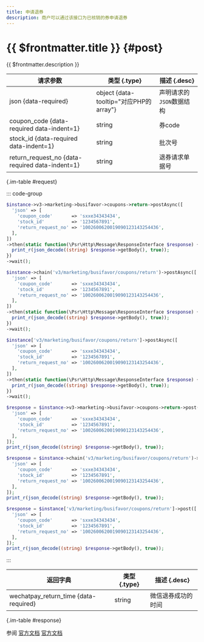 ```yaml
---
title: 申请退券
description: 商户可以通过该接口为已核销的券申请退券
---
```


# {{ $frontmatter.title }} {#post}

{{ $frontmatter.description }}

| 请求参数 | 类型 {.type} | 描述 {.desc}
| --- | --- | ---
| json {data-required} | object {data-tooltip="对应PHP的array"} | 声明请求的`JSON`数据结构
| coupon_code {data-required data-indent=1} | string | 券code
| stock_id {data-required data-indent=1} | string | 批次号
| return_request_no {data-required data-indent=1} | string | 退券请求单据号

{.im-table #request}

::: code-group

```php [异步纯链式]
$instance->v3->marketing->busifavor->coupons->return->postAsync([
  'json' => [
    'coupon_code'       => 'sxxe34343434',
    'stock_id'          => '1234567891',
    'return_request_no' => '1002600620019090123143254436',
  ],
])
->then(static function(\Psr\Http\Message\ResponseInterface $response) {
  print_r(json_decode((string) $response->getBody(), true));
})
->wait();
```

```php [异步声明式]
$instance->chain('v3/marketing/busifavor/coupons/return')->postAsync([
  'json' => [
    'coupon_code'       => 'sxxe34343434',
    'stock_id'          => '1234567891',
    'return_request_no' => '1002600620019090123143254436',
  ],
])
->then(static function(\Psr\Http\Message\ResponseInterface $response) {
  print_r(json_decode((string) $response->getBody(), true));
})
->wait();
```

```php [异步属性式]
$instance['v3/marketing/busifavor/coupons/return']->postAsync([
  'json' => [
    'coupon_code'       => 'sxxe34343434',
    'stock_id'          => '1234567891',
    'return_request_no' => '1002600620019090123143254436',
  ],
])
->then(static function(\Psr\Http\Message\ResponseInterface $response) {
  print_r(json_decode((string) $response->getBody(), true));
})
->wait();
```

```php [同步纯链式]
$response = $instance->v3->marketing->busifavor->coupons->return->post([
  'json' => [
    'coupon_code'       => 'sxxe34343434',
    'stock_id'          => '1234567891',
    'return_request_no' => '1002600620019090123143254436',
  ],
]);
print_r(json_decode((string) $response->getBody(), true));
```

```php [同步声明式]
$response = $instance->chain('v3/marketing/busifavor/coupons/return')->post([
  'json' => [
    'coupon_code'       => 'sxxe34343434',
    'stock_id'          => '1234567891',
    'return_request_no' => '1002600620019090123143254436',
  ],
]);
print_r(json_decode((string) $response->getBody(), true));
```

```php [同步属性式]
$response = $instance['v3/marketing/busifavor/coupons/return']->post([
  'json' => [
    'coupon_code'       => 'sxxe34343434',
    'stock_id'          => '1234567891',
    'return_request_no' => '1002600620019090123143254436',
  ],
]);
print_r(json_decode((string) $response->getBody(), true));
```

:::

| 返回字典 | 类型 {.type} | 描述 {.desc}
| --- | --- | ---
| wechatpay_return_time {data-required} | string | 微信退券成功的时间

{.im-table #response}

参阅 [官方文档](https://pay.weixin.qq.com/doc/v3/merchant/4012465845) [官方文档](https://pay.weixin.qq.com/doc/v3/partner/4012465865)
